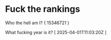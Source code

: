 # Fuck the rankings

Who the hell am I?
{ 15346721 }

What fucking year is it?
[ 2025-04-01T11:03:20Z ]
